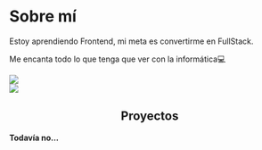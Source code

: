 <h1>Sobre mí</h1>
<p>Estoy aprendiendo Frontend, mi meta es convertirme en FullStack.</p>

<p>Me encanta todo lo que tenga que ver con la informática💻</p>
<div>
    <a href="https://twitter.com/wycha_">
        <img src="https://img.shields.io/twitter/follow/wycha_?&color=0d0d0d&labelColor=222222&label=Twitter&style=flat" target="_blank">
    </a>
</div>
<div>
    <img src="https://img.shields.io/static/v1?label=Contacto&message=contact@wycha.me&color=0d0d0d&labelColor=222222">
</div>
<h2 align= center>Proyectos</h2>
<p><strong>Todavía no...<strong/></p>



